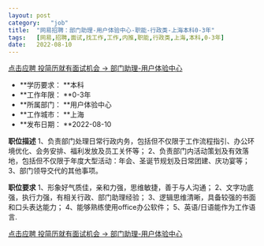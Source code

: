```yaml
---
layout:	post
category:	"job"
title:	"网易招聘：部门助理-用户体验中心-职能-行政类-上海本科0-3年"
tags:	[网易,招聘,面试,找工作,工作,内推,职能,行政类,上海,本科,0-3年]
date:	2022-08-10
---
```


[点击应聘 投简历就有面试机会 -> 部门助理-用户体验中心](http://mobile.bole.netease.com/bole/boleDetail?id=42208&employeeId=346f03c3cda5f04c&key=all)



- **学历要求： **本科
- **工作年限： **0-3年
- **所属部门： **用户体验中心
- **工作城市： **上海
- **发布日期： **2022-08-10



**职位描述**
1、负责部门处理日常行政内务，包括但不仅限于工作流程指引、办公环境优化、会务安排、福利发放及员工关怀等；
2、负责部门内活动策划及有效落地，包括但不仅限于年度大型活动：年会、圣诞节规划及日常团建、庆功宴等；
3、部门领导交代的其他事项。




**职位要求**
1、形象好气质佳，亲和力强，思维敏捷，善于与人沟通；
2、文字功底强，执行力强，有相关行政、部门助理经验；
3、逻辑思维清晰，具备较强的书面和口头表达能力；
4、能够熟练使用office办公软件；
5、英语/日语能作为工作语言.



[点击应聘 投简历就有面试机会 -> 部门助理-用户体验中心](http://mobile.bole.netease.com/bole/boleDetail?id=42208&employeeId=346f03c3cda5f04c&key=all)
